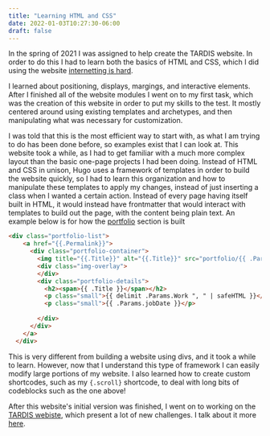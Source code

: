 ```yaml
---
title: "Learning HTML and CSS"
date: 2022-01-03T10:27:30-06:00
draft: false
---
```

In the spring of 2021 I was assigned to help create the TARDIS website.
In order to do this I had to learn both the basics of HTML and CSS, which I did 
using the website [internetting is hard](https://www.internetingishard.com/).

I learned about positioning, displays, margings, and interactive elements. After I 
finished all of the website modules I went on to my first task, which was the creation
of this website in order to put my skills to the test. It mostly centered around using 
existing templates and archetypes, and then manipulating what was necessary for customization.

I was told that this is the most efficient way to start with, as what I am trying to do 
has been done before, so examples exist that I can look at. This website took a while, as 
I had to get familiar with a much more complex layout than the basic one-page projects I 
had been doing. Instead of HTML and CSS in unison, Hugo uses a framework of templates in order 
to build the website quickly, so I had to learn this organization and how to manipulate these templates
to apply my changes, instead of just inserting a class when I wanted a certain action. Instead of every page
having itself built in HTML, it would instead have frontmatter that would interact with templates to build
out the page, with the content being plain text. An example below is for how the [portfolio](/portfolio) section
is built

```html {.scroll}
<div class="portfolio-list">
    <a href="{{.Permalink}}">
      <div class="portfolio-container">
        <img title="{{.Title}}" alt="{{.Title}}" src="portfolio/{{ .Params.Thumbnail }}" />
        <div class="img-overlay">
        </div>
        <div class="portfolio-details">
          <h2><span>{{ .Title }}</span></h2>
          <p class="small">{{ delimit .Params.Work ", " | safeHTML }}</p>
          <p class="small">{{ .Params.jobDate }}</p>
          
        </div>
      </div>
    </a>
  </div>
```

This is very different from building a website using divs, and it took a 
while to learn. However, now that I understand this type of framework I can 
easily modify large portions of my website. I also learned how to create custom shortcodes,
such as my ```{.scroll}``` shortcode, to deal with long bits of codeblocks such as the one above!

After this website's initial version was finished, I went on to working on the
[TARDIS webiste](https://tardis-sn.github.io/), which present a lot of new challenges.
I talk about it more [here](/portfolio/tardis_website).